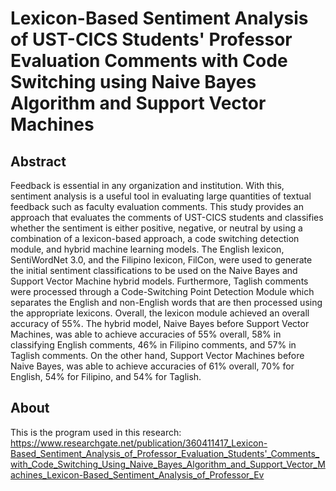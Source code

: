 # Lexicon-Based Sentiment Analysis of UST-CICS Students' Professor Evaluation Comments with Code Switching using Naive Bayes Algorithm and Support Vector Machines
## Abstract
Feedback is essential in any organization and institution. With this, sentiment analysis is
a useful tool in evaluating large quantities of textual feedback such as faculty evaluation
comments. This study provides an approach that evaluates the comments of UST-CICS students
and classifies whether the sentiment is either positive, negative, or neutral by using a
combination of a lexicon-based approach, a code switching detection module, and hybrid
machine learning models. The English lexicon, SentiWordNet 3.0, and the Filipino lexicon,
FilCon, were used to generate the initial sentiment classifications to be used on the Naive Bayes
and Support Vector Machine hybrid models. Furthermore, Taglish comments were processed
through a Code-Switching Point Detection Module which separates the English and non-English
words that are then processed using the appropriate lexicons. Overall, the lexicon module
achieved an overall accuracy of 55%. The hybrid model, Naive Bayes before Support Vector
Machines, was able to achieve accuracies of 55% overall, 58% in classifying English comments,
46% in Filipino comments, and 57% in Taglish comments. On the other hand, Support Vector
Machines before Naive Bayes, was able to achieve accuracies of 61% overall, 70% for English,
54% for Filipino, and 54% for Taglish.
## About
This is the program used in this research: https://www.researchgate.net/publication/360411417_Lexicon-Based_Sentiment_Analysis_of_Professor_Evaluation_Students'_Comments_with_Code_Switching_Using_Naive_Bayes_Algorithm_and_Support_Vector_Machines_Lexicon-Based_Sentiment_Analysis_of_Professor_Ev
